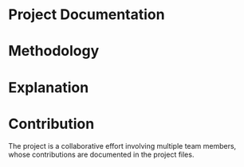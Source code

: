# Project Documentation

# Methodology 

# Explanation

# Contribution
The project is a collaborative effort involving multiple team members, whose contributions are documented in the project files.
